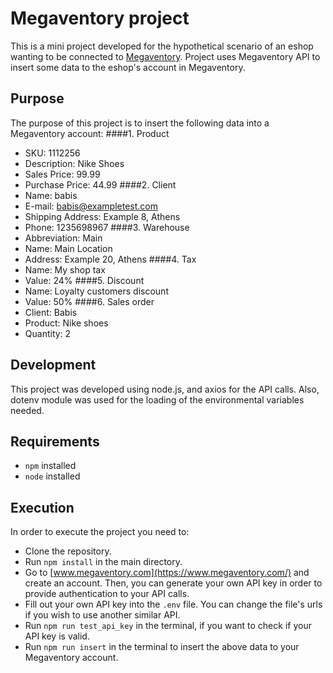 # Megaventory project
This is a mini project developed for the hypothetical scenario of an eshop wanting to be connected to [Megaventory](https://www.megaventory.com/). Project uses Megaventory API to insert some data to the eshop's account in Megaventory. <br>
## Purpose
The purpose of this project is to insert the following data into a Megaventory account:
####1. Product
* SKU: 1112256
* Description: Nike Shoes
* Sales Price: 99.99
* Purchase Price: 44.99
####2. Client
* Name: babis   
* E-mail: babis@exampletest.com
* Shipping Address: Example 8, Athens
* Phone: 1235698967
####3. Warehouse
* Abbreviation: Main
* Name: Main Location
* Address: Example 20, Athens
####4. Tax
* Name: My shop tax
* Value: 24%
####5. Discount
* Name: Loyalty customers discount
* Value: 50%
####6. Sales order
* Client: Babis
* Product: Nike shoes
* Quantity: 2

## Development
This project was developed using node.js, and axios for the API calls. Also, dotenv module was used for the loading of the environmental variables needed.
## Requirements
* `npm` installed
* `node` installed
## Execution
In order to execute the project you need to:
* Clone the repository.
* Run `npm install` in the main directory.
* Go to [www.megaventory.com](https://www.megaventory.com/) and create an account. Then, you can generate your own API key in order to provide authentication to your API calls.
* Fill out your own API key into the `.env` file. You can change the file's urls if you wish to use another similar API.
* Run `npm run test_api_key` in the terminal, if you want to check if your API key is valid.
* Run `npm run insert` in the terminal to insert the above data to your Megaventory account.